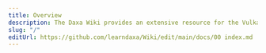 ```yaml
---
title: Overview
description: The Daxa Wiki provides an extensive resource for the Vulkan abstraction Layer Daxa and is meant as a reference for developers using it.
slug: "/"
editUrl: https://github.com/learndaxa/Wiki/edit/main/docs/00 index.md
---
```

